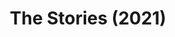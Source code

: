 ---
title: The Stories (2021)
backgroundColor: hopbush
titleColor: banana-mania
ellipseColor: yellow-green
image: "/images/butterfly.png"
---